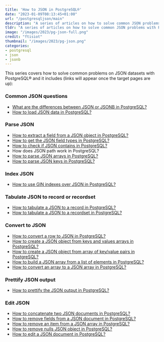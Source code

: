 ```yaml
---
title: 'How to JSON in PostgreSQL®'
date: "2023-01-09T08:13:45+01:00"
url: "/postgresqljson/main"
description: "A series of articles on how to solve common JSON problems with PostgreSQL®"
tldr: "A series of articles on how to solve common JSON problems with PostgreSQL®"
image: "/images/2023/pg-json-full.png"
credit: "ftisiot"
thumbnail: "/images/2023/pg-json.png"
categories:
- postgresql
- json
- jsonb
---
```


This series covers how to solve common problems on JSON datasets with PostgreSQL® and it includes (links will appear once the target pages are up):

<!--more-->

### Common JSON questions

* [What are the differences between JSON or JSONB in PostgreSQL?](/postgresqljson/what-are-the-differences-json-jsonb-postgresql)
* [How to load JSON data in PostgreSQL?](/postgresqljson/how-to-load-json-postgresql)

### Parse JSON

* [How to extract a field from a JSON object in PostgreSQL?](/postgresqljson/how-to-extract-field-from-json-postgresql)
* [How to get the JSON field types in PostgreSQL?](/postgresqljson/how-to-get-json-field-types-postgresql)
* [How to check if JSON contains in PostgreSQL?](/postgresqljson/how-to-check-JSON-contains-postgresql)
* How does JSON path work in PostgreSQL?
* [How to parse JSON arrays in PostgreSQL?](/postgresqljson/how-to-parse-json-arrays-in-postgresql)
* [How to parse JSON keys in PostgreSQL?](/postgresqljson/how-to-parse-json-keys-postgresql)

### Index JSON

* [How to use GIN indexes over JSON in PostgreSQL?](/postgresqljson/how-to-index-and-query-json-postgresql)


### Tabulate JSON to record or recordset

* [How to tabulate a JSON to a record in PostgreSQL?](/postgresqljson/how-to-tabulate-json-document-to-a-record-postgresql)
* [How to tabulate a JSON to a recordset in PostgreSQL?](/postgresqljson/how-to-tabulate-json-document-to-a-recordset-postgresql)

### Convert to JSON

* [How to convert a row to JSON in PostgreSQL?](/postgresqljson/how-to-convert-table-row-json-postgresql)
* [How to create a JSON object from keys and values arrays in PostgreSQL?](/postgresqljson/howto-create-json-from-keys-and-values-arrays-postgresql)
* [How to create a JSON object from array of key/value pairs in PostgreSQL?](/postgresqljson/howto-create-json-from-array-key-value-pairs-postgresql)
* [How to build a JSON array from a list of elements in PostgreSQL?](/postgresqljson/how-to-build-json-array-from-elements-postgresql)
* [How to convert an array to a JSON array in PostgreSQL?](/postgresqljson/howto-convert-array-to-json-array-postgresql)


### Prettify JSON output

* [How to prettify the JSON output in PostgreSQL?](/postgresqljson/how-to-prettify-json-output-in-postgresql)

### Edit JSON

* [How to concatenate two JSON documents in PostgreSQL?](/postgresqljson/how-to-concatenate-two-json-docs-postgresql)
* [How to remove fields from a JSON document in PostgreSQL?](/postgresqljson/how-to-remove-fields-from-json-postgresql)
* [How to remove an item from a JSON array in PostgreSQL?](/postgresqljson/how-to-remove-items-from-json-array-postgresql)
* [How to remove nulls JSON object in PostgreSQL?](/postgresqljson/how-to-remove-nulls-from-json-postgresql)
* [How to edit a JSON document in PostgreSQL?](/postgresqljson/how-to-edit-json-postgresql)
